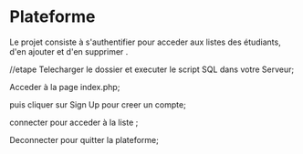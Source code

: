 # Plateforme
Le projet consiste à s'authentifier pour acceder aux listes des étudiants, d'en ajouter et d'en supprimer .

//etape 
Telecharger  le dossier et executer le script SQL dans votre Serveur;

Acceder à la page index.php;

puis cliquer sur Sign Up pour creer un compte;

connecter pour acceder à la liste ;

Deconnecter pour quitter la plateforme;
